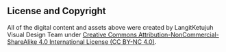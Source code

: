 ## License and Copyright

All of the digital content and assets above were created by LangitKetujuh Visual Design Team under [Creative Commons Attribution-NonCommercial-ShareAlike 4.0 International License (CC BY-NC 4.0)](http://creativecommons.org/licenses/by-nc-sa/4.0/).
